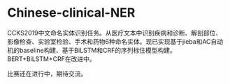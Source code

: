 # Chinese-clinical-NER
CCKS2019中文命名实体识别任务。从医疗文本中识别疾病和诊断、解剖部位、影像检查、实验室检验、手术和药物6种命名实体。现已实现基于jieba和AC自动机的baseline构建、基于BiLSTM和CRF的序列标住模型构建。BERT+BiLSTM+CRF在改进中。

比赛还在进行中，期待交流。
